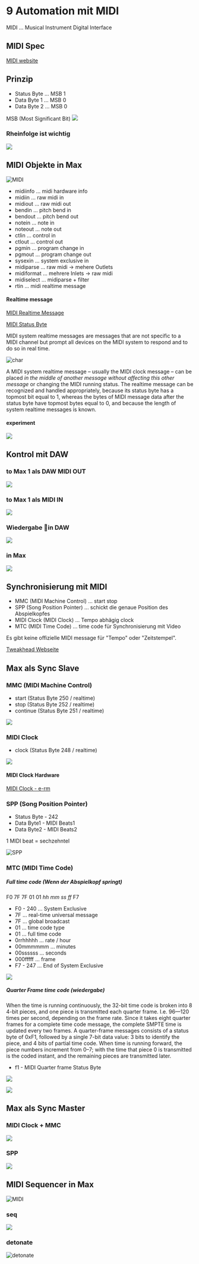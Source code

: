 # 9 Automation mit MIDI

MIDI ... Musical Instrument Digital Interface

## MIDI Spec

[MIDI website](https://www.midi.org/)

## Prinzip

- Status Byte ... MSB 1
- Data Byte 1 ... MSB 0
- Data Byte 2 ... MSB 0

MSB (Most Significant Bit)
![](K9/msb.png)

### Rheinfolge ist wichtig

![](K9/order.png)


## MIDI Objekte in Max

![MIDI](K9/midi.png)

- midiinfo ... midi hardware info
- midiin ... raw midi in
- midiout ... raw midi out
- bendin ... pitch bend in
- bendout ... pitch bend out
- notein ... note in
- noteout ... note out
- ctlin ... control in
- ctlout ... control out
- pgmin ... program change in
- pgmout ... program change out
- sysexin ... system exclusive in
- midiparse ... raw midi -> mehere Outlets
- midiformat ... mehrere Inlets -> raw midi
- midiselect ... midiparse + filter
- rtin ... midi realtime message

#### Realtime message

[MIDI Realtime Message](https://www.recordingblogs.com/wiki/midi-system-realtime-messages)

[MIDI Status Byte](https://www.midi.org/specifications-old/item/table-2-expanded-messages-list-status-bytes)

MIDI system realtime messages are messages that are not specific to a MIDI channel but prompt all devices on the MIDI system to respond and to do so in real time.

![char](K9/realtime.png)

A MIDI system realtime message – usually the MIDI clock message – can be placed *in the middle of another message without affecting this other message* or changing the MIDI running status. The realtime message can be recognized and handled appropriately, because its status byte has a topmost bit equal to 1, whereas the bytes of MIDI message data after the status byte have topmost bytes equal to 0, and because the length of system realtime messages is known.

#### experiment

![](K9/experiment.png)


## Kontrol mit DAW

### to Max 1 als DAW MIDI OUT

![](K9/dawout.png)

### to Max 1 als MIDI IN

![](K9/selection.png)

### Wiedergabe in DAW
![](K9/dawcontrol.png)

### in Max
![](K9/dawin.png)

## Synchronisierung mit MIDI

- MMC (MIDI Machine Control) ... start stop
- SPP (Song Position Pointer) ... schickt die genaue Position des Abspielkopfes
- MIDI Clock (MIDI Clock) ... Tempo abhägig clock
- MTC (MIDI Time Code) ... time code für Synchronisierung mit Video

Es gibt keine offizielle MIDI message für "Tempo" oder "Zeitstempel".

[Tweakhead Webseite](https://www.tweakheadz.com/sync_mmc_mtc_smpte.htm)


## Max als Sync Slave


### MMC (MIDI Machine Control)

- start (Status Byte 250 / realtime)
- stop (Status Byte 252 / realtime)
- continue (Status Byte 251 / realtime)

![](K9/mmc.png)

### MIDI Clock

- clock (Status Byte 248 / realtime)

![](K9/midi_clock.png)


#### MIDI Clock Hardware
[MIDI Clock - e-rm](https://www.e-rm.de/midiclock/)

### SPP (Song Position Pointer)

- Status Byte - 242
- Data Byte1	- MIDI Beats1
- Data Byte2	- MIDI Beats2

1 MIDI beat = sechzehntel

![SPP](K9/spp.png)


### MTC (MIDI Time Code)


##### Full time code (Wenn der Abspielkopf springt)

F0 7F 7F 01 01 *hh mm ss ff* F7

- F0 - 240 ... System Exclusive
- 7F ... real-time universal message
- 7F ... global broadcast
- 01 ... time code type
- 01 ... full time code
- 0rrhhhhh ... rate / hour
- 00mmmmmm ... minutes
- 00ssssss ... seconds
- 000fffff ... frame
- F7 - 247 ... End of System Exclusive

![](K9/sysex.png)

##### Quarter Frame time code (wiedergabe)


When the time is running continuously, the 32-bit time code is broken into 8 4-bit pieces, and one piece is transmitted each quarter frame. I.e. 96—120 times per second, depending on the frame rate. Since it takes eight quarter frames for a complete time code message, the complete SMPTE time is updated every two frames. A quarter-frame messages consists of a status byte of 0xF1, followed by a single 7-bit data value: 3 bits to identify the piece, and 4 bits of partial time code. When time is running forward, the piece numbers increment from 0–7; with the time that piece 0 is transmitted is the coded instant, and the remaining pieces are transmitted later.

- f1 - MIDI Quarter frame Status Byte

![](K9/quarter_spec.png)

![](K9/quarter.png)



## Max als Sync Master


### MIDI Clock + MMC
![](K9/mmc_master.png)

### SPP
![](K9/spp_master.png)


## MIDI Sequencer in Max

![MIDI](K9/seq.png)

### seq

![](K9/seq_mario.png)

### detonate

![detonate](K9/detonate.png)
